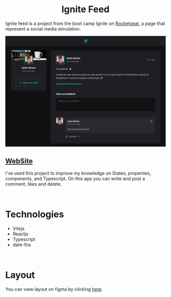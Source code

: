 <h1 align="center">Ignite Feed</h1>

Ignite feed is a project from the boot camp Ignite on [Rocketseat](https://www.rocketseat.com.br/), a page that represent a social media simulation.

![preview](./.github/preview.png)

## [WebSite](https://ignite-feed-rosy-kappa.vercel.app/)

<p>I've used this project to improve my knowledge on States, properties, components, and Typescript. On this app you can write and post a comment, likes and delete.</p>

<br>

# Technologies

- Vitejs
- Reactjs
- Typescript
- date-fns

<br>

# Layout

You can view layout on figma by clicking [here](https://www.figma.com/community/file/1113573231685349036).

